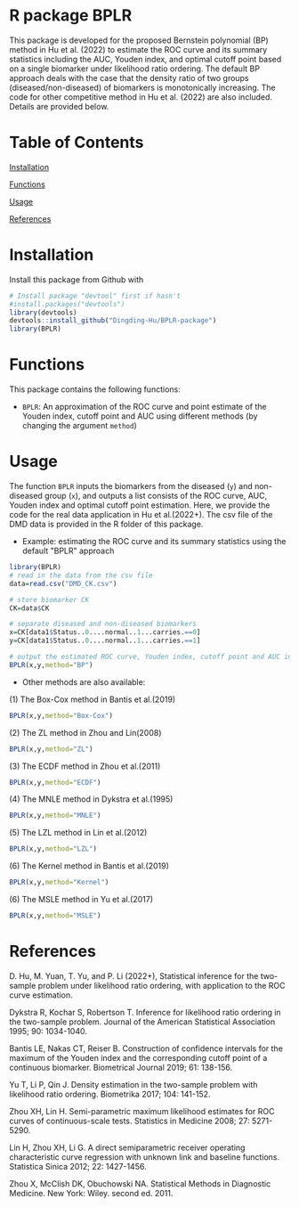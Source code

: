 # R package BPLR
This package is developed for the proposed Bernstein polynomial (BP) method in Hu et al. (2022) to estimate the ROC curve and its summary statistics including the AUC, Youden index, and optimal cutoff point based on a single biomarker under likelihood ratio ordering. The default BP approach deals with the case that the density ratio of two groups (diseased/non-diseased) of biomarkers is monotonically increasing. The code for other competitive method in  Hu et al. (2022) are also included. Details are provided below.

# Table of Contents
[Installation]

[Functions]

[Usage]

[References]

# Installation

Install this package from Github with

```r
# Install package "devtool" first if hasn't
#install.packages("devtools")
library(devtools)
devtools::install_github("Dingding-Hu/BPLR-package")
library(BPLR)
```


# Functions

This package contains the following functions:

- `BPLR`: An approximation of the ROC curve and point estimate of the Youden index, cutoff point and AUC using different methods (by changing the argument `method`)

# Usage

The function `BPLR` inputs the biomarkers from the diseased (`y`) and non-diseased group (`x`), and outputs a list consists of the ROC curve, AUC, Youden index and optimal cutoff point estimation. Here, we provide the code for the real data application in Hu et al.(2022+). The csv file of the DMD data is provided in the R folder of this package.

- Example: estimating the ROC curve and its summary statistics using the default "BPLR" approach

```r
library(BPLR)
# read in the data from the csv file
data=read.csv("DMD_CK.csv")

# store biomarker CK
CK=data$CK

# separate diseased and non-diseased biomarkers
x=CK[data1$Status..0....normal..1...carries.==0]
y=CK[data1$Status..0....normal..1...carries.==1]

# output the estimated ROC curve, Youden index, cutoff point and AUC in a list
BPLR(x,y,method="BP")
```

- Other methods are also available:

(1) The Box-Cox method in Bantis et al.(2019)
```r
BPLR(x,y,method="Box-Cox")
```

(2) The ZL method in Zhou and Lin(2008)
```r
BPLR(x,y,method="ZL")
```

(3) The ECDF method in Zhou et al.(2011)
```r
BPLR(x,y,method="ECDF")
```

(4) The MNLE method in Dykstra et al.(1995)
```r
BPLR(x,y,method="MNLE")
```

(5) The LZL method in Lin et al.(2012)
```r
BPLR(x,y,method="LZL")
```

(6) The Kernel method in Bantis et al.(2019)
```r
BPLR(x,y,method="Kernel")
```

(6) The MSLE method in Yu et al.(2017)
```r
BPLR(x,y,method="MSLE")
```

# References
D. Hu, M. Yuan, T. Yu, and P. Li (2022+), Statistical inference for the two-sample problem under
likelihood ratio ordering, with application to the ROC curve estimation. 

Dykstra R, Kochar S, Robertson T. Inference for likelihood ratio ordering in the two-sample problem. Journal of the
American Statistical Association 1995; 90: 1034-1040.

Bantis LE, Nakas CT, Reiser B. Construction of confidence intervals for the maximum of the Youden index and the
corresponding cutoff point of a continuous biomarker. Biometrical Journal 2019; 61: 138-156.

Yu T, Li P, Qin J. Density estimation in the two-sample problem with likelihood ratio ordering. Biometrika 2017; 104:
141-152.

Zhou XH, Lin H. Semi-parametric maximum likelihood estimates for ROC curves of continuous-scale tests. Statistics in
Medicine 2008; 27: 5271-5290.

Lin H, Zhou XH, Li G. A direct semiparametric receiver operating characteristic curve regression with unknown link and
baseline functions. Statistica Sinica 2012; 22: 1427-1456.

Zhou X, McClish DK, Obuchowski NA. Statistical Methods in Diagnostic Medicine. New York: Wiley. second ed. 2011.

[Installation]: <https://github.com/Dingding-Hu/BPLR-package/blob/main/README.md#installation>
[Functions]: <https://github.com/Dingding-Hu/BPLR-package/blob/main/README.md#functions>
[Usage]: <https://github.com/Dingding-Hu/BPLR-package/blob/main/README.md#usage>
[References]: <https://github.com/Dingding-Hu/BPLR-package/blob/main/README.md#references>

